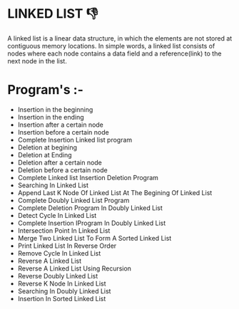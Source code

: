 # LINKED LIST 👎


A linked list is a linear data structure, in which the elements are not stored at contiguous memory locations. In simple words, a linked list consists of nodes where each node contains a data field and a reference(link) to the next node in the list.

# Program's :-

  * Insertion in the beginning 
  * Insertion in the ending
  * Insertion after a certain node
  * Insertion before a certain node
  * Complete Insertion Linked list program
  * Deletion at begining
  * Deletion at Ending
  * Deletion after a certain node
  * Deletion before a certain node
  * Complete Linked list Insertion Deletion Program
  * Searching In Linked List
  * Append Last K Node Of Linked List At The Begining Of Linked List
  * Complete Doubly Linked List Program
  * Complete Deletion Program In Doubly Linked List
  * Detect Cycle In Linked List
  * Complete Insertion IProgram In Doubly Linked List
  * Intersection Point In Linked List
  * Merge Two Linked List To Form A Sorted Linked List
  * Print Linked List In Reverse Order
  * Remove Cycle In Linked List
  * Reverse A Linked List
  * Reverse A Linked List Using Recursion 
  * Reverse Doubly Linked List
  * Reverse K Node In Linked List
  * Searching In Doubly Linked List
  * Insertion In Sorted Linked List
  
